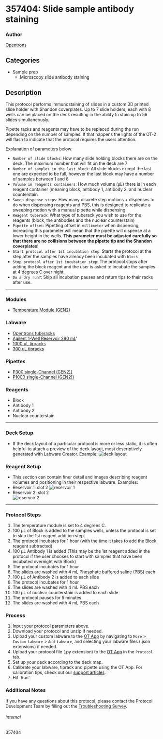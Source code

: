 # 357404: Slide sample antibody staining

### Author
[Opentrons](https://opentrons.com/)

## Categories
* Sample prep
	* Microscopy slide antibody staining

## Description
This protocol performs immunostaining of slides in a custom 3D printed slide holder with Shandon coverplates.
Up to 7 slide holders, each with 8 wells can be placed on the deck resulting in the ability to stain up to 56 slides simultaneously.

Pipette racks and reagents may have to be replaced during the run depending on the number of samples. If that happens the lights of the OT-2 will flash to indicate that the protocol requires the users attention.

Explanation of parameters below:
* `Number of slide blocks`: How many slide holding blocks there are on the deck. The maximum number that will fit on the deck are 7
* `Number of samples in the last block`: All slide blocks except the last one are expected to be full, however the last block may have a number of samples between 1 and 8
* `Volume in reagents containers`: How much volume (µL) there is in each reagent container (meaning block, antibody 1, antibody 2, and nuclear counterstain
* `Sweep dispense steps`: How many discrete step motions + dispenses to do when dispensing reagents and PBS, this is designed to replicate a sweeping motion with a manual pipette while dispensing.
* `Reagent tuberack`: What type of tuberack you wish to use for the reagents (block, the antibodies and the nuclear counterstain)
* `Pipette offset`: Pipetting offset in `millimeter` when dispensing, increasing this parameter will mean that the pipette will dispense at a lower height in the wells. **This parameter must be adjusted carefully so that there are no collisions between the pipette tip and the Shandon coverplates!**
* `Start protocol after 1st incubation step`: Starts the protocol at the step after the samples have already been incubated with `block`
* `Stop protocol after 1st incubation step`: The protocol stops after adding the block reagent and the user is asked to incubate the samples at 4 degrees C over night.
* `Do a dry run?`: Skip all incubation pauses and return tips to their racks after use.

---

### Modules
* [Temperature Module (GEN2)](https://shop.opentrons.com/collections/hardware-modules/products/tempdeck)

### Labware
* [Opentrons tuberacks](https://shop.opentrons.com/4-in-1-tube-rack-set/)
* [Agilent 1-Well Reservoir 290 mL](https://labware.opentrons.com/agilent_1_reservoir_290ml)'
* [1000 uL tipracks](https://shop.opentrons.com/opentrons-1000-l-tips/)
* [300 uL tipracks](https://shop.opentrons.com/opentrons-300ul-tips-1000-refills/)

### Pipettes
* [P300 single-Channel (GEN2)}](https://shop.opentrons.com/single-channel-electronic-pipette-p20/)
* [P1000 single-Channel (GEN2)}](https://shop.opentrons.com/single-channel-electronic-pipette-p20/)

### Reagents
* Block
* Antibody 1
* Antibody 2
* Nuclear counterstain

---

### Deck Setup
* If the deck layout of a particular protocol is more or less static, it is often helpful to attach a preview of the deck layout, most descriptively generated with Labware Creator. Example:
![deck layout](https://opentrons-protocol-library-website.s3.amazonaws.com/custom-README-images/bc-rnadvance-viral/Screen+Shot+2021-02-23+at+2.47.23+PM.png)

### Reagent Setup
* This section can contain finer detail and images describing reagent volumes and positioning in their respective labware. Examples:
* Reservoir 1: slot 2
![reservoir 1](https://opentrons-protocol-library-website.s3.amazonaws.com/custom-README-images/1ccd23/res1_v2.png)
* Reservoir 2: slot 2  
![reservoir 2](https://opentrons-protocol-library-website.s3.amazonaws.com/custom-README-images/1ccd23/res2.png)

---

### Protocol Steps
1. The temperature module is set to 4 degrees C.
2. 100 µL of Block is added to the samples wells, unless the protocol is set to skip the 1st reagent addition step.
3. The protocol incubates for 1 hour (with the time it takes to add the Block reagent subtracted)
4. 100 µL Antibody 1 is added (This may be the 1st reagent added in the protocol if the user chooses to start with samples that have been incubated overnight with Block)
5. The protocol incubates for 1 hour
6. The slides are washed with 4 mL Phosphate buffered saline (PBS) each
7. 100 µL of Antibody 2 is added to each slide
8. The protocol incubates for 1 hour
9.  The slides are washed with 4 mL PBS each
10. 100 µL of nuclear counterstain is added to each slide
11. The protocol pauses for 5 minutes
12. The slides are washed with 4 mL PBS each

### Process
1. Input your protocol parameters above.
2. Download your protocol and unzip if needed.
3. Upload your custom labware to the [OT App](https://opentrons.com/ot-app) by navigating to `More` > `Custom Labware` > `Add Labware`, and selecting your labware files (.json extensions) if needed.
4. Upload your protocol file (.py extension) to the [OT App](https://opentrons.com/ot-app) in the `Protocol` tab.
5. Set up your deck according to the deck map.
6. Calibrate your labware, tiprack and pipette using the OT App. For calibration tips, check out our [support articles](https://support.opentrons.com/en/collections/1559720-guide-for-getting-started-with-the-ot-2).
7. Hit 'Run'.

### Additional Notes
If you have any questions about this protocol, please contact the Protocol Development Team by filling out the [Troubleshooting Survey](https://protocol-troubleshooting.paperform.co/).

###### Internal
357404
